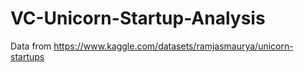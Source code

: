 # VC-Unicorn-Startup-Analysis


Data from https://www.kaggle.com/datasets/ramjasmaurya/unicorn-startups
